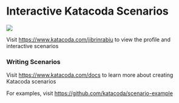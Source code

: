 # Interactive Katacoda Scenarios

[![](http://shields.katacoda.com/katacoda/jibrinrabiu/count.svg)](https://www.katacoda.com/jibrinrabiu "Get your profile on Katacoda.com")

Visit https://www.katacoda.com/jibrinrabiu to view the profile and interactive scenarios

### Writing Scenarios
Visit https://www.katacoda.com/docs to learn more about creating Katacoda scenarios

For examples, visit https://github.com/katacoda/scenario-example

